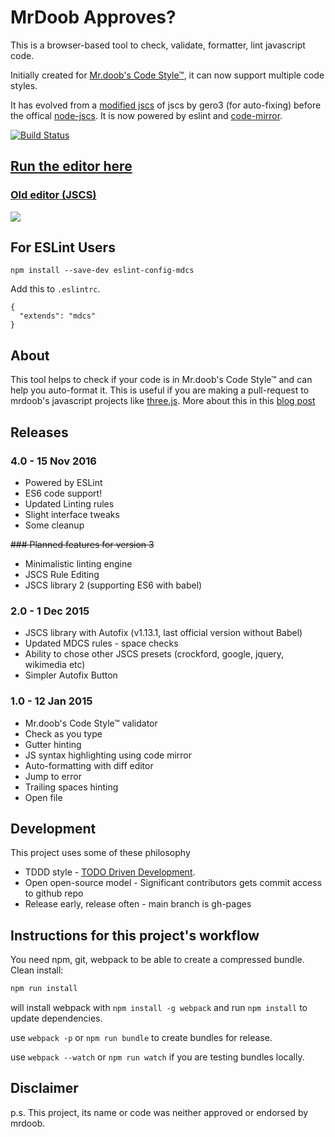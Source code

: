 MrDoob Approves?
==============

This is a browser-based tool to check, validate, formatter, lint javascript code.

Initially created for [Mr.doob's Code Style™](https://github.com/mrdoob/three.js/wiki/Mr.doob's-Code-Style%E2%84%A2), it can now support multiple code styles.

It has evolved from a [modified jscs](https://github.com/gero3/node-jscs/tree/formatter) of jscs by gero3 (for auto-fixing) before the offical [node-jscs](https://github.com/jscs-dev/node-jscs).
It is now powered by eslint and [code-mirror](https://github.com/codemirror/codemirror).

[![Build Status](https://travis-ci.org/zz85/mrdoobapproves.svg?branch=gh-pages)](https://travis-ci.org/zz85/mrdoobapproves)


## [Run the editor here](http://zz85.github.io/mrdoobapproves/)
### [Old editor (JSCS)](http://zz85.github.io/mrdoobapproves/jscs.html)

![](https://cloud.githubusercontent.com/assets/314997/5714636/c6db41b2-9b06-11e4-8d25-05142c37a479.png)

## For ESLint Users

```
npm install --save-dev eslint-config-mdcs
```

Add this to `.eslintrc`.

```
{
  "extends": "mdcs"
}
```

## About

This tool helps to check if your code is in Mr.doob's Code Style™ and can help you auto-format it. This is useful if you are making a pull-request to mrdoob's javascript projects like [three.js](https://github.com/mrdoob/three.js). More about this in this [blog post](http://www.lab4games.net/zz85/blog/2015/01/25/mrdoob-approves-a-javascript-codestyle-editor-validator-formatter-project/)

## Releases

### 4.0 - 15 Nov 2016
- Powered by ESLint
- ES6 code support!
- Updated Linting rules
- Slight interface tweaks
- Some cleanup

~~### Planned features for version 3~~
- Minimalistic linting engine
- JSCS Rule Editing
- JSCS library 2 (supporting ES6 with babel)

### 2.0 - 1 Dec 2015
- JSCS library with Autofix (v1.13.1, last official version without Babel)
- Updated MDCS rules - space checks
- Ability to chose other JSCS presets (crockford, google, jquery, wikimedia etc)
- Simpler Autofix Button

### 1.0 - 12 Jan 2015
- Mr.doob's Code Style™ validator
- Check as you type
- Gutter hinting
- JS syntax highlighting using code mirror
- Auto-formatting with diff editor
- Jump to error
- Trailing spaces hinting
- Open file

## Development

This project uses some of these philosophy

- TDDD style - [TODO Driven Development](http://www.secretgeek.net/TODO_driv_dev).
- Open open-source model - Significant contributors gets commit access to github repo
- Release early, release often - main branch is gh-pages

## Instructions for this project's workflow

You need npm, git, webpack to be able to create a compressed bundle.
Clean install:

```sh
npm run install
```

will install webpack with `npm install -g webpack` and run `npm install` to update dependencies.

use `webpack -p` or `npm run bundle` to create bundles for release.

use `webpack --watch` or `npm run watch` if you are testing bundles locally.

## Disclaimer

p.s. This project, its name or code was neither approved or endorsed by mrdoob.
